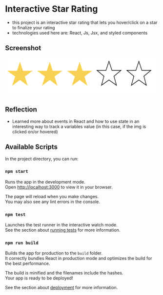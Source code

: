 # Interactive Star Rating
- this project is an interactive star rating that lets you hover/click on a star to finalize your rating 
- technologies used here are: React, Js, Jsx, and styled components

## Screenshot
![ScreenShot](/images/stars.png)

## Reflection
- Learned more about events in React and how to use state in an interesting way to track a variables value (in this case, if the img is clicked on/or hovered)

## Available Scripts

In the project directory, you can run:

### `npm start`

Runs the app in the development mode.\
Open [http://localhost:3000](http://localhost:3000) to view it in your browser.

The page will reload when you make changes.\
You may also see any lint errors in the console.

### `npm test`

Launches the test runner in the interactive watch mode.\
See the section about [running tests](https://facebook.github.io/create-react-app/docs/running-tests) for more information.

### `npm run build`

Builds the app for production to the `build` folder.\
It correctly bundles React in production mode and optimizes the build for the best performance.

The build is minified and the filenames include the hashes.\
Your app is ready to be deployed!

See the section about [deployment](https://facebook.github.io/create-react-app/docs/deployment) for more information.



